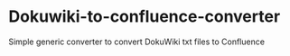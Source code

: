 # Dokuwiki-to-confluence-converter
 Simple generic converter to convert DokuWiki txt files to Confluence
